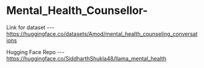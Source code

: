 # Mental_Health_Counsellor-

Link for dataset --- https://huggingface.co/datasets/Amod/mental_health_counseling_conversations

Hugging Face Repo --- https://huggingface.co/SiddharthShukla48/llama_mental_health
